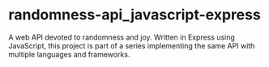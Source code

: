 # randomness-api_javascript-express
A web API devoted to randomness and joy.
Written in Express using JavaScript, this project is part of a series implementing the same API with multiple languages and frameworks.
